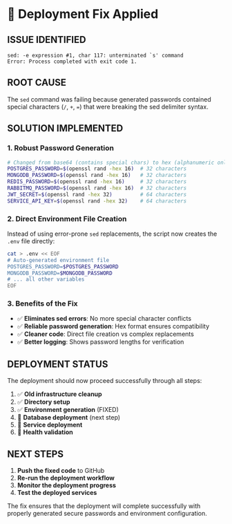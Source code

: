 # 🔧 Deployment Fix Applied

## **ISSUE IDENTIFIED**
```
sed: -e expression #1, char 117: unterminated `s' command
Error: Process completed with exit code 1.
```

## **ROOT CAUSE**
The `sed` command was failing because generated passwords contained special characters (`/`, `+`, `=`) that were breaking the sed delimiter syntax.

## **SOLUTION IMPLEMENTED**

### **1. Robust Password Generation**
```bash
# Changed from base64 (contains special chars) to hex (alphanumeric only)
POSTGRES_PASSWORD=$(openssl rand -hex 16)  # 32 characters
MONGODB_PASSWORD=$(openssl rand -hex 16)   # 32 characters  
REDIS_PASSWORD=$(openssl rand -hex 16)     # 32 characters
RABBITMQ_PASSWORD=$(openssl rand -hex 16)  # 32 characters
JWT_SECRET=$(openssl rand -hex 32)         # 64 characters
SERVICE_API_KEY=$(openssl rand -hex 32)    # 64 characters
```

### **2. Direct Environment File Creation**
Instead of using error-prone `sed` replacements, the script now creates the `.env` file directly:

```bash
cat > .env << EOF
# Auto-generated environment file
POSTGRES_PASSWORD=$POSTGRES_PASSWORD
MONGODB_PASSWORD=$MONGODB_PASSWORD
# ... all other variables
EOF
```

### **3. Benefits of the Fix**
- ✅ **Eliminates sed errors**: No more special character conflicts
- ✅ **Reliable password generation**: Hex format ensures compatibility
- ✅ **Cleaner code**: Direct file creation vs complex replacements
- ✅ **Better logging**: Shows password lengths for verification

## **DEPLOYMENT STATUS**
The deployment should now proceed successfully through all steps:

1. ✅ **Old infrastructure cleanup**
2. ✅ **Directory setup**  
3. ✅ **Environment generation** (FIXED)
4. 🔄 **Database deployment** (next step)
5. 🔄 **Service deployment**
6. 🔄 **Health validation**

## **NEXT STEPS**
1. **Push the fixed code** to GitHub
2. **Re-run the deployment workflow**
3. **Monitor the deployment progress**
4. **Test the deployed services**

The fix ensures that the deployment will complete successfully with properly generated secure passwords and environment configuration.
